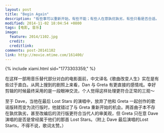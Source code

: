 ```yaml
---
layout: post
title: "Begin Again"
description: "有些事可以重新开始，有些不能；有些人在意孰优孰劣，有些只看是否合适。"
modified: 2014-11-02 18:04:54 +0800
tags: [电影, 音乐]
image:
  feature: 2014/1102.jpg
  credit: 
  creditlink: 
comments: post-20141102
link: http://movie.mtime.com/161400/
---
```


{% include xiami.html sid="1773303359," %}

在这样一部用音乐替代部分对白的电影面前，中文译名《歌曲改变人生》实在是有些过于直白。从网上搜到的剧照上来看，Dan 与 Greta 有更直接的感情戏。幸好剪辑的时候最终采用的是一段眼神交流，个人觉得这样处理更符合正常的三观～

至于 Dave，当他在最后 Lost Stars 的演唱中，放弃了他和 Greta 一起创作的歌谣版转而变为流行版时，他就错过了与 Greta 重新开始的机会。两首曲子本不存在孰优孰劣，甚至改编后的流行版更符合当代人的审美观，但 Greta 只在意 Dave 演唱的是否是曾经属于他们的那首 Lost Stars。（附上 Dave 最后演唱的Lost Starts，不得不说，歌词太赞。）

